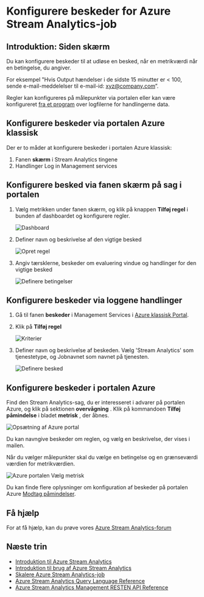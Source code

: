 <properties
    pageTitle="Konfigurere beskeder for forespørgsler i Stream Analytics | Microsoft Azure"
    description="Forstå Stream Analytics advarer"
    keywords="konfigurere beskeder"
    services="stream-analytics"
    documentationCenter=""
    authors="jeffstokes72"
    manager="jhubbard"
    editor="cgronlun"/>

<tags
    ms.service="stream-analytics"
    ms.devlang="na"
    ms.topic="article"
    ms.tgt_pltfrm="na"
    ms.workload="data-services"
    ms.date="09/26/2016"
    ms.author="jeffstok"/>


# <a name="set-up-alerts-for-azure-stream-analytics-jobs"></a>Konfigurere beskeder for Azure Stream Analytics-job

## <a name="introduction-monitor-page"></a>Introduktion: Siden skærm

Du kan konfigurere beskeder til at udløse en besked, når en metrikværdi når en betingelse, du angiver.

For eksempel "Hvis Output hændelser i de sidste 15 minutter er < 100, sende e-mail-meddelelser til e-mail-id: xyz@company.com”.

Regler kan konfigureres på målepunkter via portalen eller kan være konfigureret [fra et program](https://code.msdn.microsoft.com/windowsazure/Receive-Email-Notifications-199e2c9a) over logfilerne for handlingerne data.

## <a name="set-up-alerts-through-the-azure-classic-portal"></a>Konfigurere beskeder via portalen Azure klassisk

Der er to måder at konfigurere beskeder i portalen Azure klassisk:  

1.  Fanen **skærm** i Stream Analytics tingene  
2.  Handlinger Log in Management services  

## <a name="set-up-alert-through-the-monitor-tab-of-the-job-in-the-portal"></a>Konfigurere besked via fanen skærm på sag i portalen

1.  Vælg metrikken under fanen skærm, og klik på knappen **Tilføj regel** i bunden af dashboardet og konfigurere regler.  

    ![Dashboard](./media/stream-analytics-set-up-alerts/01-stream-analytics-set-up-alerts.png)  

2.  Definer navn og beskrivelse af den vigtige besked  

    ![Opret regel](./media/stream-analytics-set-up-alerts/02-stream-analytics-set-up-alerts.png)  

3.  Angiv tærsklerne, beskeder om evaluering vindue og handlinger for den vigtige besked  

    ![Definere betingelser](./media/stream-analytics-set-up-alerts/03-stream-analytics-set-up-alerts.png)  

## <a name="set-up-alerts-through-the-operations-logs"></a>Konfigurere beskeder via loggene handlinger

1.  Gå til fanen **beskeder** i Management Services i [Azure klassisk Portal](https://manage.windowsazure.com).  
2.  Klik på **Tilføj regel**  

    ![Kriterier](./media/stream-analytics-set-up-alerts/04-stream-analytics-set-up-alerts.png)  

3.  Definer navn og beskrivelse af beskeden. Vælg 'Stream Analytics' som tjenestetype, og Jobnavnet som navnet på tjenesten.  

    ![Definere besked](./media/stream-analytics-set-up-alerts/05-stream-analytics-set-up-alerts.png)  

## <a name="set-up-alerts-in-the-azure-portal"></a>Konfigurere beskeder i portalen Azure ##

Find den Stream Analytics-sag, du er interesseret i advarer på portalen Azure, og klik på sektionen **overvågning** .  Klik på kommandoen **Tilføj påmindelse** i bladet **metrisk** , der åbnes.

  ![Opsætning af Azure portal](./media/stream-analytics-set-up-alerts/06-stream-analytics-set-up-alerts.png)  

Du kan navngive beskeder om reglen, og vælg en beskrivelse, der vises i mailen.

Når du vælger målepunkter skal du vælge en betingelse og en grænseværdi værdien for metrikværdien.

  ![Azure portalen Vælg metrisk](./media/stream-analytics-set-up-alerts/07-stream-analytics-set-up-alerts.png)  

Du kan finde flere oplysninger om konfiguration af beskeder på portalen Azure [Modtag påmindelser](../monitoring-and-diagnostics/insights-receive-alert-notifications.md).  

## <a name="get-help"></a>Få hjælp
For at få hjælp, kan du prøve vores [Azure Stream Analytics-forum](https://social.msdn.microsoft.com/Forums/en-US/home?forum=AzureStreamAnalytics)

## <a name="next-steps"></a>Næste trin

- [Introduktion til Azure Stream Analytics](stream-analytics-introduction.md)
- [Introduktion til brug af Azure Stream Analytics](stream-analytics-get-started.md)
- [Skalere Azure Stream Analytics-job](stream-analytics-scale-jobs.md)
- [Azure Stream Analytics Query Language Reference](https://msdn.microsoft.com/library/azure/dn834998.aspx)
- [Azure Stream Analytics Management RESTEN API Reference](https://msdn.microsoft.com/library/azure/dn835031.aspx)
